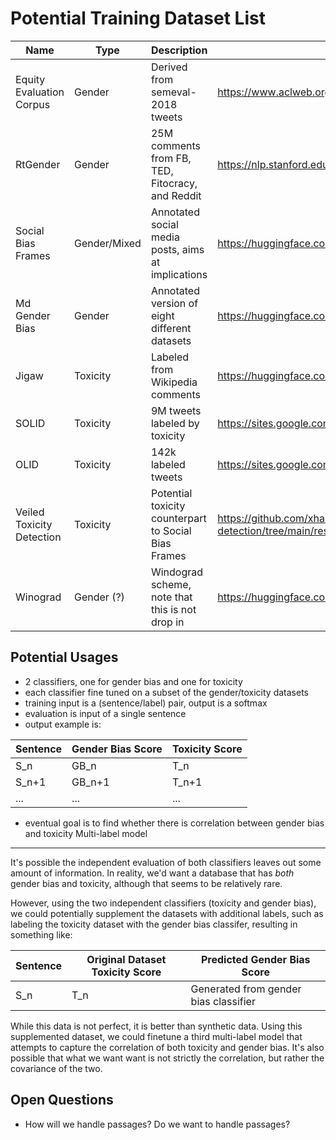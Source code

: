 Potential Training Dataset List
===========
| Name                      | Type         | Description                                          | Link                                                                    | License       |
|---------------------------|--------------|------------------------------------------------------|-------------------------------------------------------------------------|---------------|
| Equity Evaluation Corpus  | Gender       | Derived from semeval-2018 tweets                     | https://www.aclweb.org/anthology/S18-2005.pdf                           | ?             |
| RtGender                  | Gender       | 25M comments from FB, TED, Fitocracy, and Reddit     | https://nlp.stanford.edu/robvoigt/rtgender/                             | Research Only |
| Social Bias Frames        | Gender/Mixed | Annotated social media posts, aims at implications   | https://huggingface.co/datasets/social_bias_frames                      | cc-by-4.0     |
| Md Gender Bias            | Gender       | Annotated version of eight different datasets        | https://huggingface.co/datasets/md_gender_bias                          | mit           |
| Jigaw                     | Toxicity     | Labeled from Wikipedia comments                      | https://huggingface.co/datasets/jigsaw_toxicity_pred                    | cc0-1.0       |
| SOLID                     | Toxicity     | 9M tweets labeled by toxicity                        | https://sites.google.com/site/offensevalsharedtask/solid                | ?             |
| OLID                      | Toxicity     | 142k labeled tweets                                  | https://sites.google.com/site/offensevalsharedtask/olid                 | ?             |
| Veiled Toxicity Detection | Toxicity     | Potential toxicity counterpart to Social Bias Frames | https://github.com/xhan77/veiled-toxicity-detection/tree/main/resources | ?             |
| Winograd                  | Gender (?)   | Windograd scheme, note that this is not drop in      | https://huggingface.co/datasets/wino_bias                               | mit           |

Potential Usages
------
- 2 classifiers, one for gender bias and one for toxicity
- each classifier fine tuned on a subset of the gender/toxicity datasets
- training input is a (sentence/label) pair, output is a softmax
- evaluation is input of a single sentence
- output example is:

| Sentence | Gender Bias Score | Toxicity Score |
|----------|-------------------|----------------|
| S_n      | GB_n              | T_n            |
| S_n+1    | GB_n+1            | T_n+1          |
| ...      | ...               | ...            |

- eventual goal is to find whether there is correlation between gender bias and toxicity
Multi-label model
----------
It's possible the independent evaluation of both classifiers leaves out some amount of information. In reality, we'd want a database that has *both* gender bias and toxicity, although that seems to be relatively rare.

However, using the two independent classifiers (toxicity and gender bias), we could potentially supplement the datasets with additional labels, such as labeling the toxicity dataset with the gender bias classifer, resulting in something like:


| Sentence | Original Dataset Toxicity Score | Predicted Gender Bias Score           |
|----------|---------------------------------|---------------------------------------|
| S_n      | T_n                             | Generated from gender bias classifier |


While this data is not perfect, it is better than synthetic data. Using this supplemented dataset, we could finetune a third multi-label model that attempts to capture the correlation of both toxicity and gender bias. It's also possible that what we want want is not strictly the correlation, but rather the covariance of the two.

## Open Questions
- How will we handle passages? Do we want to handle passages?

